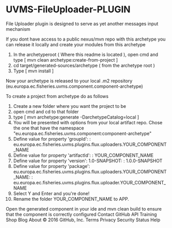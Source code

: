 # UVMS-FileUploader-PLUGIN
File Uploader plugin is designed to serve as yet another messages input mechanism 


If you dont have access to a public nexus/mvn repo with this archetype you can release it locally and create your modules from this archetype

1. In the archetyperoot ( Where this readme is located ), open cmd and type [ mvn clean archetype:create-from-project ]
2. cd target/generated-sources/archetype ( from the archetype root )
3. Type [ mvn install ]

Now your archetype is released to your local .m2 repository (eu.europa.ec.fisheries.uvms.component.component-archetype)

To create a project from archetype do as follows

1. Create a new folder where you want the project to be
2. open cmd and cd to that folder
3. type [ mvn archetype:generate -DarchetypeCatalog=local ]
4. You will be presented with options from your local artifact repo. Chose the one that have the namespace  "eu.europa.ec.fisheries.uvms.component:component-archetype"
5. Define value for property 'groupId': : eu.europa.ec.fisheries.uvms.plugins.flux.uploaders.YOUR_COMPONENT_NAME
6. Define value for property 'artifactId': : YOUR_COMPONENT_NAME
7. Define value for property 'version':  1.0-SNAPSHOT: : 1.0.0-SNAPSHOT
8. Define value for property 'package':  eu.europa.ec.fisheries.uvms.plugins.flux.uploaders.YOUR_COMPONENT_NAME: : eu.europa.ec.fisheries.uvms.plugins.flux.uploader.YOUR_COMPONENT_NAME
9. Select Y and Enter and you're done!
10. Rename the folder YOUR_COMPONENT_NAME to APP.

Open the generated component in your ide and mvn clean build to ensure that the component is correctly configured
Contact GitHub API Training Shop Blog About
© 2016 GitHub, Inc. Terms Privacy Security Status Help
